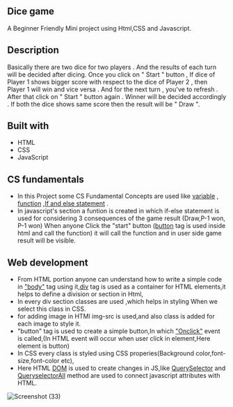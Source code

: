 ## Dice game
A Beginner  Friendly Mini project using Html,CSS and Javascript.

 ## Description
 
 Basically there are two dice for two players . And the results of each turn will be decided after dicing. Once you click on " Start " button , If dice of Player 1 shows bigger score with respect to the dice of Player 2 , then Player 1 will win and vice versa . And for the next turn , you've to refresh . After that click on " Start " button again . Winner will be decided accordingly . If both the dice shows same score then the result will be " Draw ".
 ## Built with
 
 - HTML
 - CSS
 - JavaScript
  
  ## CS fundamentals
 
 - In this Project some CS Fundamental Concepts are used like [variable](https://www.w3schools.com/js/js_variables.asp) , [function](https://developer.mozilla.org/en-US/docs/Web/JavaScript/Guide/Functions) ,[If and else statement](https://www.w3schools.com/js/js_if_else.asp) .
- In javascript's section a funtion is created in which  if-else statement is used for considering 3 consequences of the game result (Draw,P-1 won, P-1 won)
 When anyone Click the "start" button ([button](https://www.w3schools.com/tags/tag_button.asp) tag is used inside html and call the function) it will call the function and in user side game result will be visible.
 
 ## Web development
 
 - From HTML portion anyone can understand how to write a simple code in ["body"](https://developer.mozilla.org/en-US/docs/Web/HTML/Element/body) tag using it,[div](https://developer.mozilla.org/en-US/docs/Web/HTML/Element/div) tag is used as a container for HTML elements,it helps to define a  division or section in Html,
 - In every div section classes are used ,which helps in styling When we select this class in CSS.
 - for adding image in HTMl img-src is used,and also class is added for each image to style it.
 - "button" tag is used to create a simple button,In which ["Onclick"](https://www.w3schools.com/JSREF/event_onclick.asp) event is called,(In HTML event will occur when user click in element,Here element is button)
 - In CSS every class is styled using CSS properies(Background color,font-size,font-color etc),
 - Here HTML [DOM](https://developer.mozilla.org/en-US/docs/Web/API/Document_Object_Model/Introduction) is used to create changes in JS,like [QuerySelector](https://www.w3schools.com/jsref/met_document_queryselector.asp) and [QueryselectorAll](https://www.w3schools.com/jsref/met_document_queryselectorall.asp) method are used to connect javascript attributes with HTML.
 
  ![Screenshot (33)](https://user-images.githubusercontent.com/100128956/196253108-2c757369-5e2c-4ef0-b589-1df4452de47e.png)

 
